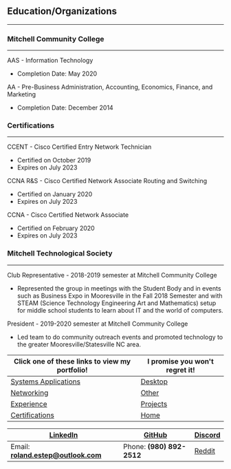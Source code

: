 ## Education/Organizations
---------------------------------

### Mitchell Community College
-------------------------------
AAS - Information Technology
 * Completion Date:  May 2020

AA - Pre-Business Administration, Accounting, Economics, Finance, and Marketing
 * Completion Date:  December 2014

### Certifications
---------------------
CCENT - Cisco Certified Entry Network Technician
 * Certified on October 2019
 * Expires on July 2023

CCNA R&S - Cisco Certified Network Associate Routing and Switching
 * Certified on January 2020
 * Expires on July 2023

CCNA - Cisco Certified Network Associate
 * Certified on February 2020
 * Expires on July 2023

### Mitchell Technological Society
-----------------------------------
Club Representative - 2018-2019 semester at Mitchell Community College
 * Represented the group in meetings with the Student Body and in events such as Business Expo in Mooresville in the Fall 2018 Semester and with STEAM (Science Technology Engineering Art and Mathematics) setup for middle school students to learn about IT and the world of computers.

President - 2019-2020 semester at Mitchell Community College
 * Led team to do community outreach events and promoted technology to the greater Mooresville/Statesville NC area.


Click one of these links to view my portfolio! | I promise you won't regret it!
--------------------------------------------- | ---------------------------------------------------------------
[Systems Applications](../systems/systems.md) | [Desktop](../desktop/desktop.md)
[Networking](../networking/networking.md) | [Other](../other/other.md)
[Experience](../experience/experience.md) | [Projects](../projects/projects.md)
[Certifications](../certifications/certifications.md) | [Home](..)

[LinkedIn](https://linkedin.com/in/roland-c-estep) | [GitHub](https://github.com/rcestep) | [Discord](https://discordhub.com/profile/532348150019522580)
-------------------------------------------------- | ------------------------------------ | ------------------------------------------------------------
Email: **roland.estep@outlook.com**                | Phone: **(980) 892-2512**             | [Reddit](https://reddit.com/user/rcmoonpie1)  

